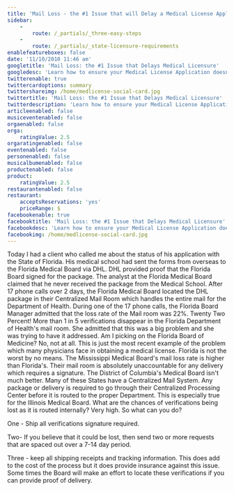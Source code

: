 ```yaml
---
title: 'Mail Loss - the #1 Issue that will Delay a Medical License Application'
sidebar:
    -
        route: /_partials/_three-easy-steps
    -
        route: /_partials/_state-licensure-requirements
enablefeatureboxes: false
date: '11/10/2010 11:46 am'
googletitle: 'Mail Loss: the #1 Issue that Delays Medical Licensure'
googledesc: 'Learn how to ensure your Medical License Application doesn''t get lost in the mail. This step-by-step guide with help you get some peace of mind during this process.'
twitterenable: true
twittercardoptions: summary
twittershareimg: /home/medlicense-social-card.jpg
twittertitle: 'Mail Loss: the #1 Issue that Delays Medical Licensure'
twitterdescription: 'Learn how to ensure your Medical License Application doesn''t get lost in the mail. This step-by-step guide with help you get some peace of mind during this process.'
articleenabled: false
musiceventenabled: false
orgaenabled: false
orga:
    ratingValue: 2.5
orgaratingenabled: false
eventenabled: false
personenabled: false
musicalbumenabled: false
productenabled: false
product:
    ratingValue: 2.5
restaurantenabled: false
restaurant:
    acceptsReservations: 'yes'
    priceRange: $
facebookenable: true
facebooktitle: 'Mail Loss: the #1 Issue that Delays Medical Licensure'
facebookdesc: 'Learn how to ensure your Medical License Application doesn''t get lost in the mail. This step-by-step guide with help you get some peace of mind during this process.'
facebookimg: /home/medlicense-social-card.jpg
---
```


<p>Today I had a client who called me about the status of his application with the State of Florida. His medical school had sent the forms from overseas to the Florida Medical Board via DHL. DHL provided proof that the Florida Board signed for the package. The analyst at the Florida Medical Board claimed that he never received the package from the Medical School. After 17 phone calls over 2 days, the Florida Medical Board located the DHL package in their Centralized Mail Room which handles the entire mail for the Department of Health. During one of the 17 phone calls, the Florida Board Manager admitted that the loss rate of the Mail room was 22%. Twenty Two Percent! More than 1 in 5 verifications disappear in the Florida Department of Health's mail room. She admitted that this was a big problem and she was trying to have it addressed. Am I picking on the Florida Board of Medicine? No, not at all. This is just the most recent example of the problem which many physicians face in obtaining a medical license. Florida is not the worst by no means. The Mississippi Medical Board's mail loss rate is higher than Florida's. Their mail room is absolutely unaccountable for any delivery which requires a signature. The District of Columbia's Medical Board isn't much better. Many of these States have a Centralized Mail System. Any package or delivery is required to go through their Centralized Processing Center before it is routed to the proper Department. This is especially true for the Illinois Medical Board. What are the chances of verifications being lost as it is routed internally? Very high. So what can you do?</p>
<p>One - Ship all verifications signature required.</p>
<p>Two- If you believe that it could be lost, then send two or more requests that are spaced out over a 7-14 day period.</p>
<p>Three - keep all shipping receipts and tracking information. This does add to the cost of the process but it does provide insurance against this issue. Some times the Board will make an effort to locate these verifications if you can provide proof of delivery.</p>